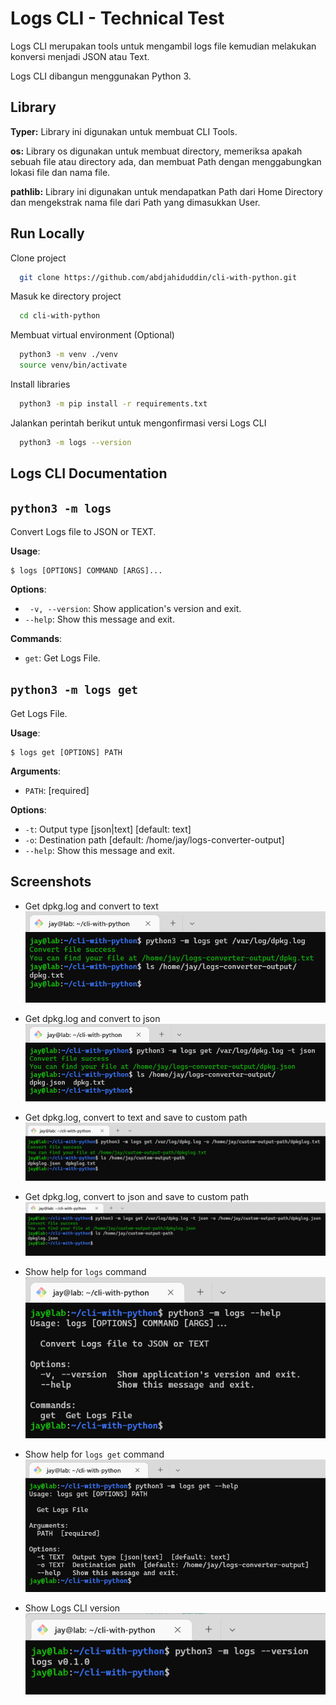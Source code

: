 
# Logs CLI - Technical Test

Logs CLI merupakan tools untuk mengambil logs file kemudian melakukan konversi menjadi JSON atau Text.

Logs CLI dibangun menggunakan Python 3.


## Library

**Typer:** Library ini digunakan untuk membuat CLI Tools.

**os:** Library os digunakan untuk membuat directory, memeriksa apakah sebuah file atau directory ada, dan membuat Path dengan menggabungkan lokasi file dan nama file.  

**pathlib:** Library ini digunakan untuk mendapatkan Path dari Home Directory dan mengekstrak nama file dari Path yang dimasukkan User.

## Run Locally

Clone project

```bash
  git clone https://github.com/abdjahiduddin/cli-with-python.git
```

Masuk ke directory project 

```bash
  cd cli-with-python
```

Membuat virtual environment (Optional)

```bash
  python3 -m venv ./venv
  source venv/bin/activate
```

Install libraries

```bash
  python3 -m pip install -r requirements.txt
```

Jalankan perintah berikut untuk mengonfirmasi versi Logs CLI

```bash
  python3 -m logs --version
```


## Logs CLI Documentation

## `python3 -m logs`

Convert Logs file to JSON or TEXT.

**Usage**:

```console
$ logs [OPTIONS] COMMAND [ARGS]...
```

**Options**:

* ` -v, --version`: Show application's version and exit.
* `--help`: Show this message and exit.

**Commands**:

* `get`: Get Logs File.

## `python3 -m logs get`

Get Logs File.

**Usage**:

```console
$ logs get [OPTIONS] PATH
```

**Arguments**:

* `PATH`: [required]


**Options**:

* `-t`: Output type [json|text]  [default: text]
* `-o`: Destination path  [default: /home/jay/logs-converter-output]
* `--help`: Show this message and exit.


## Screenshots
* Get dpkg.log and convert to text
![text-default](https://github.com/abdjahiduddin/cli-with-python/blob/main/img/text-default.png?raw=true)

* Get dpkg.log and convert to json
![json-default](https://github.com/abdjahiduddin/cli-with-python/blob/main/img/json-default.png?raw=true)

* Get dpkg.log, convert to text and save to custom path
![text-custom](https://github.com/abdjahiduddin/cli-with-python/blob/main/img/text-custom.png?raw=true)

* Get dpkg.log, convert to json and save to custom path
![json-custom](https://github.com/abdjahiduddin/cli-with-python/blob/main/img/json-custom.png?raw=true)

* Show help for `logs` command
![logs-help](https://github.com/abdjahiduddin/cli-with-python/blob/main/img/logs-help.png?raw=true)

* Show help for `logs get` command
![logs-get-help](https://github.com/abdjahiduddin/cli-with-python/blob/main/img/logs-get-help.png?raw=true)

* Show Logs CLI version
![logs-get-help](https://github.com/abdjahiduddin/cli-with-python/blob/main/img/version.png?raw=true)
